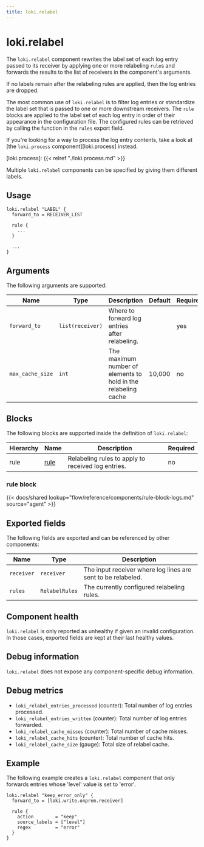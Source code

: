 ```yaml
---
title: loki.relabel
---
```


# loki.relabel

The `loki.relabel` component rewrites the label set of each log entry passed to
its receiver by applying one or more relabeling `rule`s and forwards the
results to the list of receivers in the component's arguments.

If no labels remain after the relabeling rules are applied, then the log
entries are dropped.

The most common use of `loki.relabel` is to filter log entries or standardize
the label set that is passed to one or more downstream receivers. The `rule`
blocks are applied to the label set of each log entry in order of their
appearance in the configuration file. The configured rules can be retrieved by
calling the function in the `rules` export field.

If you're looking for a way to process the log entry contents, take a look at
[the `loki.process` component][loki.process] instead.

[loki.process]: {{< relref "./loki.process.md" >}}

Multiple `loki.relabel` components can be specified by giving them
different labels.

## Usage

```river
loki.relabel "LABEL" {
  forward_to = RECEIVER_LIST

  rule {
    ...
  }

  ...
}
```

## Arguments

The following arguments are supported:

Name | Type | Description | Default | Required
---- | ---- | ----------- | ------- | --------
`forward_to` | `list(receiver)` | Where to forward log entries after relabeling. | | yes
`max_cache_size` | `int` | The maximum number of elements to hold in the relabeling cache | 10,000 | no

## Blocks

The following blocks are supported inside the definition of `loki.relabel`:

Hierarchy | Name | Description | Required
--------- | ---- | ----------- | --------
rule | [rule][] | Relabeling rules to apply to received log entries. | no

[rule]: #rule-block

### rule block

{{< docs/shared lookup="flow/reference/components/rule-block-logs.md" source="agent" >}}

## Exported fields

The following fields are exported and can be referenced by other components:

Name | Type | Description
---- | ---- | -----------
`receiver` | `receiver` | The input receiver where log lines are sent to be relabeled.
`rules`    | `RelabelRules` | The currently configured relabeling rules.

## Component health

`loki.relabel` is only reported as unhealthy if given an invalid configuration.
In those cases, exported fields are kept at their last healthy values.

## Debug information

`loki.relabel` does not expose any component-specific debug information.

## Debug metrics

* `loki_relabel_entries_processed` (counter): Total number of log entries processed.
* `loki_relabel_entries_written` (counter): Total number of log entries forwarded.
* `loki_relabel_cache_misses` (counter): Total number of cache misses.
* `loki_relabel_cache_hits` (counter): Total number of cache hits.
* `loki_relabel_cache_size` (gauge): Total size of relabel cache.

## Example

The following example creates a `loki.relabel` component that only forwards
entries whose 'level' value is set to 'error'.

```river
loki.relabel "keep_error_only" {
  forward_to = [loki.write.onprem.receiver]

  rule {
    action        = "keep"
    source_labels = ["level"]
    regex         = "error"
  }
}
```

